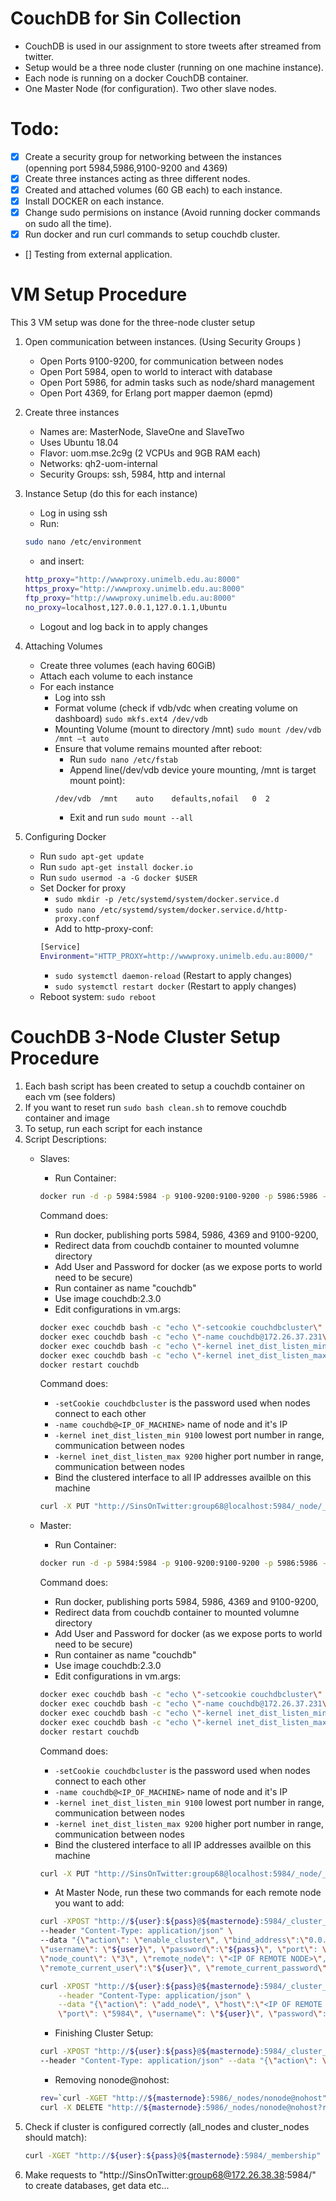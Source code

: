 # CouchDB for Sin Collection

* CouchDB is used in our assignment to store tweets after streamed from twitter. 
* Setup would be a three node cluster (running on one machine instance). 
* Each node is running on a docker CouchDB container.
* One Master Node (for configuration). Two other slave nodes.

# Todo:

- [x] Create a security group for networking between the instances (openning port 5984,5986,9100-9200 and 4369)
- [x] Create three instances acting as three different nodes.
- [x] Created and attached volumes (60 GB each) to each instance.
- [x] Install DOCKER on each instance.
- [x] Change sudo permisions on instance (Avoid running docker commands on sudo all the time).
- [x] Run docker and run curl commands to setup couchdb cluster.
- [] Testing from external application.

# VM Setup Procedure

This 3 VM setup was done for the three-node cluster setup
1. Open communication between instances. (Using Security Groups )
	- Open Ports 9100-9200, for communication between nodes
	- Open Port 5984, open to world to interact with database
	- Open Port 5986, for admin tasks such as node/shard management
	- Open Port 4369, for Erlang port mapper daemon (epmd)

2. Create three instances
	- Names are: MasterNode, SlaveOne and SlaveTwo
	- Uses Ubuntu 18.04
	- Flavor: uom.mse.2c9g (2 VCPUs and 9GB RAM each)
	- Networks: qh2-uom-internal
	- Security Groups: ssh, 5984, http and internal

3. Instance Setup (do this for each instance)
	- Log in using ssh 
	- Run: 
	```bash
	sudo nano /etc/environment
	```
	- and insert:
	```bash
	http_proxy="http://wwwproxy.unimelb.edu.au:8000"
	https_proxy="http://wwwproxy.unimelb.edu.au:8000"
	ftp_proxy="http://wwwproxy.unimelb.edu.au:8000"
	no_proxy=localhost,127.0.0.1,127.0.1.1,Ubuntu
	```
	- Logout and log back in to apply changes

4. Attaching Volumes
	- Create three volumes (each having 60GiB)
	- Attach each volume to each instance
	- For each instance
		* Log into ssh
		* Format volume (check if vdb/vdc when creating volume on dashboard) `sudo mkfs.ext4 /dev/vdb`
		* Mounting Volume (mount to directory /mnt) `sudo mount /dev/vdb /mnt –t auto`
		* Ensure that volume remains mounted after reboot:
			* Run `sudo nano /etc/fstab`
			* Append line(/dev/vdb device youre mounting, /mnt is target mount point): 
			```bash
			/dev/vdb  /mnt    auto    defaults,nofail   0  2
			```
			* Exit and run `sudo mount --all`

5. Configuring Docker 
	- Run `sudo apt-get update`
	- Run `sudo apt-get install docker.io`
	- Run `sudo usermod -a -G docker $USER`
	- Set Docker for proxy
		* `sudo mkdir -p /etc/systemd/system/docker.service.d`
		* `sudo nano /etc/systemd/system/docker.service.d/http-proxy.conf`
		* Add to http-proxy-conf:
		```bash
		[Service]
		Environment="HTTP_PROXY=http://wwwproxy.unimelb.edu.au:8000/"
		```
		* `sudo systemctl daemon-reload` (Restart to apply changes)
		* `sudo systemctl restart docker` (Restart to apply changes)
	- Reboot system: `sudo reboot`

# CouchDB 3-Node Cluster Setup Procedure
1. Each bash script has been created to setup a couchdb container on each vm (see folders)
2. If you want to reset run `sudo bash clean.sh` to remove couchdb container and image
3. To setup, run each script for each instance
4. Script Descriptions:
	* Slaves:
		- Run Container:
		```bash
		docker run -d -p 5984:5984 -p 9100-9200:9100-9200 -p 5986:5986 -p 4369:4369 -e COUCHDB_USER=SinsOnTwitter -e COUCHDB_PASSWORD=group68 -v /mnt/couchdb/data:/opt/couchdb/data --name couchdb couchdb:2.3.0
		```

		Command does:
		* Run docker, publishing ports 5984, 5986, 4369 and 9100-9200,
		* Redirect data from couchdb container to mounted volumne directory
		* Add User and Password for docker (as we expose ports to world need to be secure)
		* Run container as name "couchdb"
		* Use image couchdb:2.3.0

		- Edit configurations in vm.args:
		```bash
		docker exec couchdb bash -c "echo \"-setcookie couchdbcluster\" >> /opt/couchdb/etc/vm.args"
		docker exec couchdb bash -c "echo \"-name couchdb@172.26.37.231\" >> /opt/couchdb/etc/vm.args"
		docker exec couchdb bash -c "echo \"-kernel inet_dist_listen_min 9100\" >> /opt/couchdb/etc/vm.args"
		docker exec couchdb bash -c "echo \"-kernel inet_dist_listen_max 9200\" >> /opt/couchdb/etc/vm.args"
		docker restart couchdb
		``` 

		Command does:
		* `-setCookie couchdbcluster` is the password used when nodes connect to each other
		* `-name couchdb@<IP_OF_MACHINE>` name of node and it's IP
		* `-kernel inet_dist_listen_min 9100` lowest port number in range, communication between nodes
		* `-kernel inet_dist_listen_max 9200` higher port number in range, communication between nodes
		
		- Bind the clustered interface to all IP addresses availble on this machine
		```bash
		curl -X PUT "http://SinsOnTwitter:group68@localhost:5984/_node/_local/_config/chttpd/bind_address" -d '"0.0.0.0"'
		```
	* Master:
		- Run Container:
		```bash
		docker run -d -p 5984:5984 -p 9100-9200:9100-9200 -p 5986:5986 -p 4369:4369 -e COUCHDB_USER=SinsOnTwitter -e COUCHDB_PASSWORD=group68 -v /mnt/couchdb/data:/opt/couchdb/data --name couchdb couchdb:2.3.0
		```

		Command does:
		* Run docker, publishing ports 5984, 5986, 4369 and 9100-9200,
		* Redirect data from couchdb container to mounted volumne directory
		* Add User and Password for docker (as we expose ports to world need to be secure)
		* Run container as name "couchdb"
		* Use image couchdb:2.3.0

		- Edit configurations in vm.args:
		```bash
		docker exec couchdb bash -c "echo \"-setcookie couchdbcluster\" >> /opt/couchdb/etc/vm.args"
		docker exec couchdb bash -c "echo \"-name couchdb@172.26.37.231\" >> /opt/couchdb/etc/vm.args"
		docker exec couchdb bash -c "echo \"-kernel inet_dist_listen_min 9100\" >> /opt/couchdb/etc/vm.args"
		docker exec couchdb bash -c "echo \"-kernel inet_dist_listen_max 9200\" >> /opt/couchdb/etc/vm.args"
		docker restart couchdb
		``` 
		Command does:
		* `-setCookie couchdbcluster` is the password used when nodes connect to each other
		* `-name couchdb@<IP_OF_MACHINE>` name of node and it's IP
		* `-kernel inet_dist_listen_min 9100` lowest port number in range, communication between nodes
		* `-kernel inet_dist_listen_max 9200` higher port number in range, communication between nodes
		
		- Bind the clustered interface to all IP addresses availble on this machine
		```bash
		curl -X PUT "http://SinsOnTwitter:group68@localhost:5984/_node/_local/_config/chttpd/bind_address" -d '"0.0.0.0"'
		```
		- At Master Node, run these two commands for each remote node you want to add:
		```bash
		curl -XPOST "http://${user}:${pass}@${masternode}:5984/_cluster_setup" \
		--header "Content-Type: application/json" \
		--data "{\"action\": \"enable_cluster\", \"bind_address\":\"0.0.0.0\", \
		\"username\": \"${user}\", \"password\":\"${pass}\", \"port\": \"5984\", \
		\"node_count\": \"3\", \"remote_node\": \"<IP OF REMOTE NODE>\", \
		\"remote_current_user\":\"${user}\", \"remote_current_password\":\"${pass}\"}"

		curl -XPOST "http://${user}:${pass}@${masternode}:5984/_cluster_setup" \
			--header "Content-Type: application/json" \
			--data "{\"action\": \"add_node\", \"host\":\"<IP OF REMOTE NODE>\", \
			\"port\": \"5984\", \"username\": \"${user}\", \"password\":\"${pass}\"}"
		```
		- Finishing Cluster Setup:
		```bash
		curl -XPOST "http://${user}:${pass}@${masternode}:5984/_cluster_setup" \
    	--header "Content-Type: application/json" --data "{\"action\": \"finish_cluster\"}" 
		```
		- Removing nonode@nohost:
		```bash
		rev=`curl -XGET "http://${masternode}:5986/_nodes/nonode@nohost" --user "${user}:${pass}" | sed -e 's/[{}"]//g' | cut -f3 -d:`
		curl -X DELETE "http://${masternode}:5986/_nodes/nonode@nohost?rev=${rev}"  --user "${user}:${pass}"
		```
5.  Check if cluster is configured correctly (all_nodes and cluster_nodes should match):
	```bash
	curl -XGET "http://${user}:${pass}@${masternode}:5984/_membership"
	```
6. Make requests to "http://SinsOnTwitter:group68@172.26.38.38:5984/" to create databases, get data etc...




